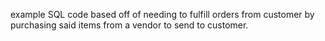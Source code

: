 example SQL code based off of needing to fulfill orders from customer by purchasing said items from a vendor to send to customer.
